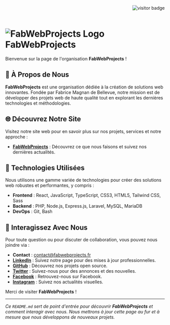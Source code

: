 <div align="right">
  <img src="https://visitor-badge.laobi.icu/badge?page_id=FabWebProjects.github" alt="visitor badge" />
</div>

<br/>

# ![FabWebProjects Logo](https://apifreelance.fabwebprojects.fr/storage/profile_images/logo.png) FabWebProjects

Bienvenue sur la page de l'organisation **FabWebProjects** !

## 🌟 À Propos de Nous

**FabWebProjects** est une organisation dédiée à la création de solutions web innovantes. Fondée par Fabrice Magnan de Bellevue, notre mission est de développer des projets web de haute qualité tout en explorant les dernières technologies et méthodologies.

## 🌐 Découvrez Notre Site

Visitez notre site web pour en savoir plus sur nos projets, services et notre approche :

- **[FabWebProjects](https://fabwebprojects.fr/)** : Découvrez ce que nous faisons et suivez nos dernières actualités.

## 🔧 Technologies Utilisées

Nous utilisons une gamme variée de technologies pour créer des solutions web robustes et performantes, y compris :

- **Frontend** : React, JavaScript, TypeScript, CSS3, HTML5, Tailwind CSS, Sass
- **Backend** : PHP, Node.js, Express.js, Laravel, MySQL, MariaDB
- **DevOps** : Git, Bash

## 💬 Interagissez Avec Nous

Pour toute question ou pour discuter de collaboration, vous pouvez nous joindre via :

- **Contact** : [contact@fabwebprojects.fr](mailto:contact@fabwebprojects.fr)
- **[LinkedIn](https://www.linkedin.com/company/fabwebprojects/)** : Suivez notre page pour des mises à jour professionnelles.
- **[GitHub](https://github.com/Fabrice-Perso)** : Découvrez nos projets open source.
- **[Twitter](https://twitter.com/FabWebProjects)** : Suivez-nous pour des annonces et des nouvelles.
- **[Facebook](https://www.facebook.com/FabWebProjects)** : Retrouvez-nous sur Facebook.
- **[Instagram](https://instagram.com/fabwebprojects)** : Suivez nos actualités visuelles.

Merci de visiter **FabWebProjects** !

---

*Ce `README.md` sert de point d'entrée pour découvrir **FabWebProjects** et comment interagir avec nous. Nous mettrons à jour cette page au fur et à mesure que nous développons de nouveaux projets.*

